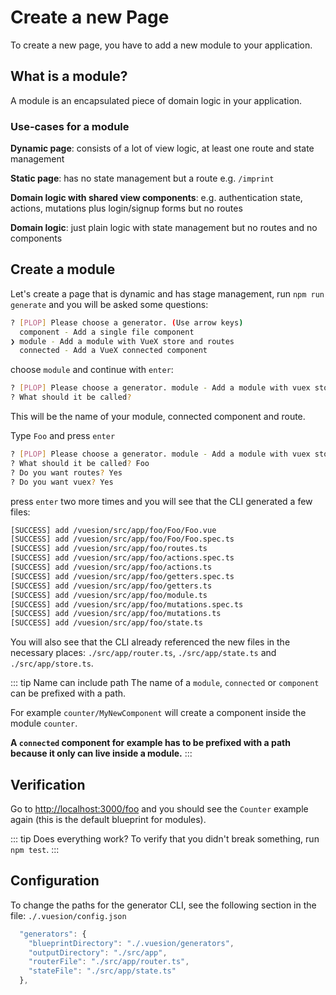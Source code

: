 # Create a new Page

To create a new page, you have to add a new module to your application.

## What is a module?

A module is an encapsulated piece of domain logic in your application.

### Use-cases for a module

**Dynamic page**: consists of a lot of view logic, at least one route and state management

**Static page**: has no state management but a route e.g. `/imprint`

**Domain logic with shared view components**: e.g. authentication state, actions, mutations plus login/signup forms but no routes

**Domain logic**: just plain logic with state management but no routes and no components

## Create a module

Let's create a page that is dynamic and has stage management,
run `npm run generate` and you will be asked some questions:

```bash
? [PLOP] Please choose a generator. (Use arrow keys)
  component - Add a single file component
❯ module - Add a module with VueX store and routes
  connected - Add a VueX connected component

```

choose `module` and continue with `enter`:

```bash
? [PLOP] Please choose a generator. module - Add a module with vuex store and routes
? What should it be called?
```

This will be the name of your module, connected component and route.

Type `Foo` and press `enter`

```bash
? [PLOP] Please choose a generator. module - Add a module with vuex store and routes
? What should it be called? Foo
? Do you want routes? Yes
? Do you want vuex? Yes
```

press `enter` two more times and you will see that the CLI generated a few files:

```bash
[SUCCESS] add /vuesion/src/app/foo/Foo/Foo.vue
[SUCCESS] add /vuesion/src/app/foo/Foo/Foo.spec.ts
[SUCCESS] add /vuesion/src/app/foo/routes.ts
[SUCCESS] add /vuesion/src/app/foo/actions.spec.ts
[SUCCESS] add /vuesion/src/app/foo/actions.ts
[SUCCESS] add /vuesion/src/app/foo/getters.spec.ts
[SUCCESS] add /vuesion/src/app/foo/getters.ts
[SUCCESS] add /vuesion/src/app/foo/module.ts
[SUCCESS] add /vuesion/src/app/foo/mutations.spec.ts
[SUCCESS] add /vuesion/src/app/foo/mutations.ts
[SUCCESS] add /vuesion/src/app/foo/state.ts
```

You will also see that the CLI already referenced the new files in the necessary places: `./src/app/router.ts`, `./src/app/state.ts` and `./src/app/store.ts`.

::: tip Name can include path
The name of a `module`, `connected` or `component` can be prefixed with a path.

For example `counter/MyNewComponent` will create a component inside the module `counter`.

**A `connected` component for example has to be prefixed with a path because it only can live inside a module.**
:::

## Verification

Go to [http://localhost:3000/foo](http://localhost:3000/foo) and you should see the `Counter` example again (this is the default blueprint for modules).

::: tip Does everything work?
To verify that you didn't break something, run `npm test`.
:::

## Configuration

To change the paths for the generator CLI, see the following section in the file: `./.vuesion/config.json`

```js
  "generators": {
    "blueprintDirectory": "./.vuesion/generators",
    "outputDirectory": "./src/app",
    "routerFile": "./src/app/router.ts",
    "stateFile": "./src/app/state.ts"
  },
```
